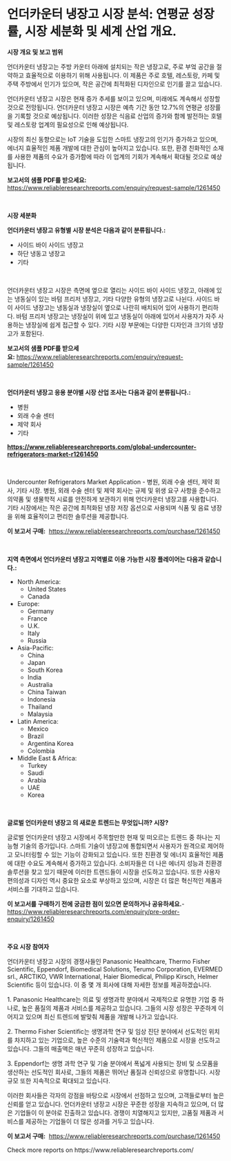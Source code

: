 <p><h1>언더카운터 냉장고 시장 분석: 연평균 성장률, 시장 세분화 및 세계 산업 개요.</h1></p><p><strong>시장 개요 및 보고 범위</strong></p>
<p><p>언더카운터 냉장고는 주방 카운터 아래에 설치되는 작은 냉장고로, 주로 부엌 공간을 절약하고 효율적으로 이용하기 위해 사용됩니다. 이 제품은 주로 호텔, 레스토랑, 카페 및 주택 주방에서 인기가 있으며, 작은 공간에 최적화된 디자인으로 인기를 끌고 있습니다.</p><p>언더카운터 냉장고 시장은 현재 증가 추세를 보이고 있으며, 미래에도 계속해서 성장할 것으로 전망됩니다. 언더카운터 냉장고 시장은 예측 기간 동안 12.7%의 연평균 성장률을 기록할 것으로 예상됩니다. 이러한 성장은 식음료 산업의 증가와 함께 발전하는 호텔 및 레스토랑 업계의 필요성으로 인해 예상됩니다.</p><p>시장의 최신 동향으로는 IoT 기술을 도입한 스마트 냉장고의 인기가 증가하고 있으며, 에너지 효율적인 제품 개발에 대한 관심이 높아지고 있습니다. 또한, 환경 친화적인 소재를 사용한 제품의 수요가 증가함에 따라 이 업계의 기회가 계속해서 확대될 것으로 예상됩니다.</p></p>
<p><strong>보고서의 샘플 PDF를 받으세요:</strong> <a href="https://www.reliableresearchreports.com/enquiry/request-sample/1261450">https://www.reliableresearchreports.com/enquiry/request-sample/1261450</a></p>
<p>&nbsp;</p>
<p><strong>시장 세분화</strong></p>
<p><strong>언더카운터 냉장고 유형별 시장 분석은 다음과 같이 분류됩니다.:</strong></p>
<p><ul><li>사이드 바이 사이드 냉장고</li><li>하단 냉동고 냉장고</li><li>기타</li></ul></p>
<p>&nbsp;</p>
<p><p>언더카운터 냉장고 시장은 측면에 옆으로 열리는 사이드 바이 사이드 냉장고, 아래에 있는 냉동실이 있는 바텀 프리저 냉장고, 기타 다양한 유형의 냉장고로 나뉜다. 사이드 바이 사이드 냉장고는 냉동실과 냉장실이 옆으로 나란히 배치되어 있어 사용하기 편리하다. 바텀 프리저 냉장고는 냉장실이 위에 있고 냉동실이 아래에 있어서 사용자가 자주 사용하는 냉장실에 쉽게 접근할 수 있다. 기타 시장 부문에는 다양한 디자인과 크기의 냉장고가 포함된다.</p></p>
<p><strong>보고서의 샘플 PDF를 받으세요:</strong>&nbsp;<a href="https://www.reliableresearchreports.com/enquiry/request-sample/1261450">https://www.reliableresearchreports.com/enquiry/request-sample/1261450</a></p>
<p>&nbsp;</p>
<p><strong> 언더카운터 냉장고 응용 분야별 시장 산업 조사는 다음과 같이 분류됩니다.:</strong></p>
<p><ul><li>병원</li><li>외래 수술 센터</li><li>제약 회사</li><li>기타</li></ul></p>
<p><strong><a href="https://www.reliableresearchreports.com/global-undercounter-refrigerators-market-r1261450">https://www.reliableresearchreports.com/global-undercounter-refrigerators-market-r1261450</a></strong></p>
<p>&nbsp;</p>
<p><p>Undercounter Refrigerators Market Application - 병원, 외래 수술 센터, 제약 회사, 기타 시장. 병원, 외래 수술 센터 및 제약 회사는 규제 및 위생 요구 사항을 준수하고 의약품 및 생물학적 시료를 안전하게 보관하기 위해 언더카운터 냉장고를 사용합니다. 기타 시장에서는 작은 공간에 최적화된 냉장 저장 옵션으로 사용되며 식품 및 음료 냉장을 위해 효율적이고 편리한 솔루션을 제공합니다.</p></p>
<p><strong>이 보고서 구매:</strong>&nbsp; <a href="https://www.reliableresearchreports.com/purchase/1261450">https://www.reliableresearchreports.com/purchase/1261450</a></p>
<p>&nbsp;</p>
<p><strong>지역 측면에서 언더카운터 냉장고 지역별로 이용 가능한 시장 플레이어는 다음과 같습니다.:</strong></p>
<p><ul>
    <li>
        North America:
        <ul>
            <li>United States</li>
            <li>Canada</li>
        </ul>
    </li>
    <li>
        Europe:
        <ul>
            <li>Germany</li>
            <li>France</li>
            <li>U.K.</li>
            <li>Italy</li>
            <li>Russia</li>
        </ul>
    </li>
    <li>
        Asia-Pacific:
        <ul>
            <li>China</li>
            <li>Japan</li>
            <li>South Korea</li>
            <li>India</li>
            <li>Australia</li>
            <li>China Taiwan</li>
            <li>Indonesia</li>
            <li>Thailand</li>
            <li>Malaysia</li>
        </ul>
    </li>
    <li>
        Latin America:
        <ul>
            <li>Mexico</li>
            <li>Brazil</li>
            <li>Argentina Korea</li>
            <li>Colombia</li>
        </ul>
    </li>
    <li>
        Middle East & Africa:
        <ul>
            <li>Turkey</li>
            <li>Saudi</li>
            <li>Arabia</li>
            <li>UAE</li>
            <li>Korea</li>
        </ul>
    </li>
    </ul></p>
<p>&nbsp;</p>
<p><strong>글로벌 언더카운터 냉장고 의 새로운 트렌드는 무엇입니까? 시장?</strong></p>
<p><p>글로벌 언더카운터 냉장고 시장에서 주목할만한 현재 및 떠오르는 트렌드 중 하나는 지능형 기술의 증가입니다. 스마트 기술이 냉장고에 통합되면서 사용자가 원격으로 제어하고 모니터링할 수 있는 기능이 강화되고 있습니다. 또한 친환경 및 에너지 효율적인 제품에 대한 수요도 계속해서 증가하고 있습니다. 소비자들은 더 나은 에너지 성능과 친환경 솔루션을 찾고 있기 때문에 이러한 트렌드들이 시장을 선도하고 있습니다. 또한 사용자 편의성과 디자인 역시 중요한 요소로 부상하고 있으며, 시장은 더 많은 혁신적인 제품과 서비스를 기대하고 있습니다.</p></p>
<p><strong>이 보고서를 구매하기 전에 궁금한 점이 있으면 문의하거나 공유하세요.</strong>- <a href="https://www.reliableresearchreports.com/enquiry/pre-order-enquiry/1261450">https://www.reliableresearchreports.com/enquiry/pre-order-enquiry/1261450</a></p>
<p>&nbsp;</p>
<p><strong>주요 시장 참여자</strong></p>
<p><p>언더카운터 냉장고 시장의 경쟁사들인 Panasonic Healthcare, Thermo Fisher Scientific, Eppendorf, Biomedical Solutions, Terumo Corporation, EVERMED srl., ARCTIKO, VWR International, Haier Biomedical, Philipp Kirsch, Helmer Scientific 등이 있습니다. 이 중 몇 개 회사에 대해 자세한 정보를 제공하겠습니다.</p><p>1. Panasonic Healthcare는 의료 및 생명과학 분야에서 국제적으로 유명한 기업 중 하나로, 높은 품질의 제품과 서비스를 제공하고 있습니다. 그들의 시장 성장은 꾸준하게 이어지고 있으며 최신 트렌드에 발맞춰 제품을 개발해 나가고 있습니다.</p><p>2. Thermo Fisher Scientific는 생명과학 연구 및 임상 진단 분야에서 선도적인 위치를 차지하고 있는 기업으로, 높은 수준의 기술력과 혁신적인 제품으로 시장을 선도하고 있습니다. 그들의 매출액은 매년 꾸준히 성장하고 있습니다.</p><p>3. Eppendorf는 생명 과학 연구 및 기술 분야에서 폭넓게 사용되는 장비 및 소모품을 생산하는 선도적인 회사로, 그들의 제품은 뛰어난 품질과 신뢰성으로 유명합니다. 시장 규모 또한 지속적으로 확대되고 있습니다.</p><p>이러한 회사들은 각자의 강점을 바탕으로 시장에서 선점하고 있으며, 고객들로부터 높은 신뢰를 얻고 있습니다. 언더카운터 냉장고 시장은 꾸준한 성장을 지속하고 있으며, 더 많은 기업들이 이 분야로 진출하고 있습니다. 경쟁이 치열해지고 있지만, 고품질 제품과 서비스를 제공하는 기업들이 더 많은 성과를 거두고 있습니다.</p></p>
<p><strong>이 보고서 구매:</strong>&nbsp;&nbsp;<a href="https://www.reliableresearchreports.com/purchase/1261450">https://www.reliableresearchreports.com/purchase/1261450</a></p>
<p>Check more reports on https://www.reliableresearchreports.com/</p>